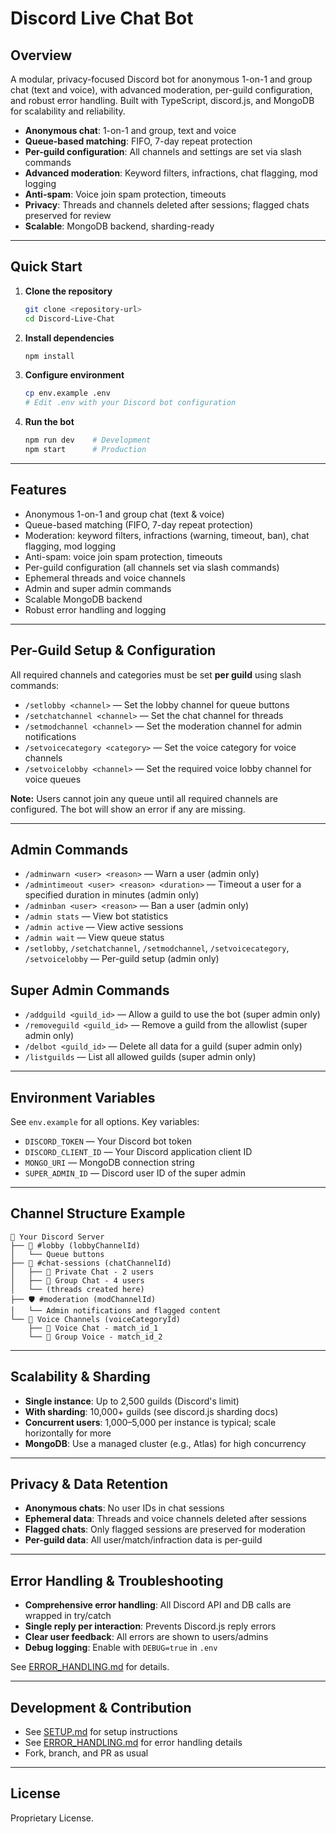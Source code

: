 # Discord Live Chat Bot

## Overview

A modular, privacy-focused Discord bot for anonymous 1-on-1 and group chat (text and voice), with advanced moderation, per-guild configuration, and robust error handling. Built with TypeScript, discord.js, and MongoDB for scalability and reliability.

- **Anonymous chat**: 1-on-1 and group, text and voice
- **Queue-based matching**: FIFO, 7-day repeat protection
- **Per-guild configuration**: All channels and settings are set via slash commands
- **Advanced moderation**: Keyword filters, infractions, chat flagging, mod logging
- **Anti-spam**: Voice join spam protection, timeouts
- **Privacy**: Threads and channels deleted after sessions; flagged chats preserved for review
- **Scalable**: MongoDB backend, sharding-ready

---

## Quick Start

1. **Clone the repository**
   ```bash
   git clone <repository-url>
   cd Discord-Live-Chat
   ```
2. **Install dependencies**
   ```bash
   npm install
   ```
3. **Configure environment**
   ```bash
   cp env.example .env
   # Edit .env with your Discord bot configuration
   ```
4. **Run the bot**
   ```bash
   npm run dev    # Development
   npm start      # Production
   ```

---

## Features

- Anonymous 1-on-1 and group chat (text & voice)
- Queue-based matching (FIFO, 7-day repeat protection)
- Moderation: keyword filters, infractions (warning, timeout, ban), chat flagging, mod logging
- Anti-spam: voice join spam protection, timeouts
- Per-guild configuration (all channels set via slash commands)
- Ephemeral threads and voice channels
- Admin and super admin commands
- Scalable MongoDB backend
- Robust error handling and logging

---

## Per-Guild Setup & Configuration

All required channels and categories must be set **per guild** using slash commands:

- `/setlobby <channel>` — Set the lobby channel for queue buttons
- `/setchatchannel <channel>` — Set the chat channel for threads
- `/setmodchannel <channel>` — Set the moderation channel for admin notifications
- `/setvoicecategory <category>` — Set the voice category for voice channels
- `/setvoicelobby <channel>` — Set the required voice lobby channel for voice queues

**Note:** Users cannot join any queue until all required channels are configured. The bot will show an error if any are missing.

---

## Admin Commands

- `/adminwarn <user> <reason>` — Warn a user (admin only)
- `/admintimeout <user> <reason> <duration>` — Timeout a user for a specified duration in minutes (admin only)
- `/adminban <user> <reason>` — Ban a user (admin only)
- `/admin stats` — View bot statistics
- `/admin active` — View active sessions
- `/admin wait` — View queue status
- `/setlobby`, `/setchatchannel`, `/setmodchannel`, `/setvoicecategory`, `/setvoicelobby` — Per-guild setup (admin only)

## Super Admin Commands

- `/addguild <guild_id>` — Allow a guild to use the bot (super admin only)
- `/removeguild <guild_id>` — Remove a guild from the allowlist (super admin only)
- `/delbot <guild_id>` — Delete all data for a guild (super admin only)
- `/listguilds` — List all allowed guilds (super admin only)

---

## Environment Variables

See `env.example` for all options. Key variables:
- `DISCORD_TOKEN` — Your Discord bot token
- `DISCORD_CLIENT_ID` — Your Discord application client ID
- `MONGO_URI` — MongoDB connection string
- `SUPER_ADMIN_ID` — Discord user ID of the super admin

---

## Channel Structure Example

```
📁 Your Discord Server
├── 📝 #lobby (lobbyChannelId)
│   └── Queue buttons
├── 💬 #chat-sessions (chatChannelId)
│   ├── 🧵 Private Chat - 2 users
│   ├── 🧵 Group Chat - 4 users
│   └── (threads created here)
├── 🛡️ #moderation (modChannelId)
│   └── Admin notifications and flagged content
└── 📁 Voice Channels (voiceCategoryId)
    ├── 🎤 Voice Chat - match_id_1
    └── 🎤 Group Voice - match_id_2
```

---

## Scalability & Sharding

- **Single instance**: Up to 2,500 guilds (Discord's limit)
- **With sharding**: 10,000+ guilds (see discord.js sharding docs)
- **Concurrent users**: 1,000–5,000 per instance is typical; scale horizontally for more
- **MongoDB**: Use a managed cluster (e.g., Atlas) for high concurrency

---

## Privacy & Data Retention

- **Anonymous chats**: No user IDs in chat sessions
- **Ephemeral data**: Threads and voice channels deleted after sessions
- **Flagged chats**: Only flagged sessions are preserved for moderation
- **Per-guild data**: All user/match/infraction data is per-guild

---

## Error Handling & Troubleshooting

- **Comprehensive error handling**: All Discord API and DB calls are wrapped in try/catch
- **Single reply per interaction**: Prevents Discord.js reply errors
- **Clear user feedback**: All errors are shown to users/admins
- **Debug logging**: Enable with `DEBUG=true` in `.env`

See [ERROR_HANDLING.md](ERROR_HANDLING.md) for details.

---

## Development & Contribution

- See [SETUP.md](SETUP.md) for setup instructions
- See [ERROR_HANDLING.md](ERROR_HANDLING.md) for error handling details
- Fork, branch, and PR as usual

---

## License

Proprietary License. 
